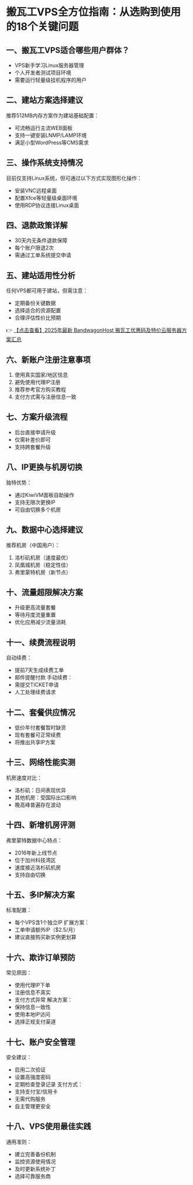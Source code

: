 # 搬瓦工VPS全方位指南：从选购到使用的18个关键问题

## 一、搬瓦工VPS适合哪些用户群体？
- VPS新手学习Linux服务器管理
- 个人开发者测试项目环境
- 需要运行轻量级挂机程序的用户

## 二、建站方案选择建议
推荐512MB内存方案作为建站基础配置：
- 可流畅运行主流WEB面板
- 支持一键安装LNMP/LAMP环境
- 满足小型WordPress等CMS需求

## 三、操作系统支持情况
目前仅支持Linux系统，但可通过以下方式实现图形化操作：
- 安装VNC远程桌面
- 配置Xfce等轻量级桌面环境
- 使用RDP协议连接Linux桌面

## 四、退款政策详解
- 30天内无条件退款保障
- 每个账户限退2次
- 需通过工单系统提交申请

## 五、建站适用性分析
任何VPS都可用于建站，但需注意：
- 定期备份关键数据
- 选择适合的资源配置
- 合理评估性价比预期

👉 [【点击查看】2025年最新 BandwagonHost 搬瓦工优惠码及特价云服务器方案汇总](https://bit.ly/banwagon)

## 六、新账户注册注意事项
1. 使用真实国家/地区信息
2. 避免使用代理IP注册
3. 推荐参考官方购买教程
4. 支付方式需与注册信息一致

## 七、方案升级流程
- 后台直接申请升级
- 仅需补差价即可
- 支持跨套餐升级

## 八、IP更换与机房切换
独特优势：
- 通过KiwiVM面板自助操作
- 支持无限次更换IP
- 可自由切换多个机房

## 九、数据中心选择建议
推荐机房（中国用户）：
1. 洛杉矶机房（速度最优）
2. 凤凰城机房（稳定性佳）
3. 弗里蒙特机房（新节点）

## 十、流量超限解决方案
- 升级更高流量套餐
- 等待月度流量重置
- 优化应用减少流量消耗

## 十一、续费流程说明
自动续费：
- 提前7天生成续费工单
- 邮件提醒付款
手动续费：
- 需提交TICKET申请
- 人工处理续费请求

## 十二、套餐供应情况
- 低价年付套餐暂时缺货
- 现有套餐可正常续费
- 将推出共享IP方案

## 十三、网络性能实测
机房速度对比：
- 洛杉矶：日间表现优异
- 其他机房：受国际出口影响
- 晚高峰普遍存在波动

## 十四、新增机房评测
弗里蒙特数据中心特点：
- 2016年新上线节点
- 位于加州科技湾区
- 速度接近洛杉矶机房
- 支持自由切换

## 十五、多IP解决方案
标准配置：
- 每个VPS含1个独立IP
扩展方案：
- 工单申请额外IP（$2.5/月）
- 建议直接购买新实例更划算

## 十六、欺诈订单预防
常见原因：
- 使用代理IP下单
- 注册信息不真实
- 支付方式异常
解决方案：
- 保持信息一致性
- 使用本地IP访问
- 选择正规支付渠道

## 十七、账户安全管理
安全建议：
- 启用二次验证
- 设置高强度密码
- 定期检查登录记录
支付方式：
- 支持支付宝/信用卡
- 无需代购服务
- 自主管理更安全

## 十八、VPS使用最佳实践
通用准则：
- 建立完善备份机制
- 监控资源使用情况
- 及时更新系统补丁
- 选择可靠服务商